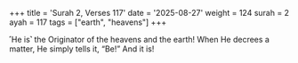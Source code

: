 +++
title = 'Surah 2, Verses 117'
date = '2025-08-27'
weight = 124
surah = 2
ayah = 117
tags = ["earth", "heavens"]
+++

˹He is˺ the Originator of the heavens and the earth! When He decrees a matter, He simply tells it, “Be!” And it is!